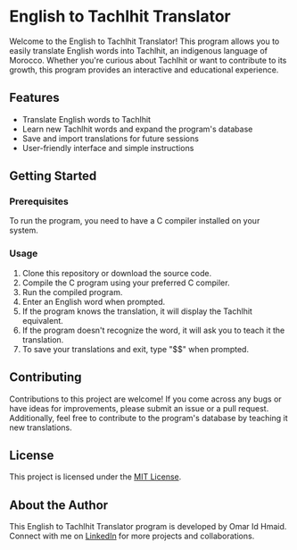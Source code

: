 # English to Tachlhit Translator

Welcome to the English to Tachlhit Translator! This program allows you to easily translate English words into Tachlhit, an indigenous language of Morocco. Whether you're curious about Tachlhit or want to contribute to its growth, this program provides an interactive and educational experience.

## Features

- Translate English words to Tachlhit
- Learn new Tachlhit words and expand the program's database
- Save and import translations for future sessions
- User-friendly interface and simple instructions

## Getting Started

### Prerequisites

To run the program, you need to have a C compiler installed on your system.

### Usage

1. Clone this repository or download the source code.
2. Compile the C program using your preferred C compiler.
3. Run the compiled program.
4. Enter an English word when prompted.
5. If the program knows the translation, it will display the Tachlhit equivalent.
6. If the program doesn't recognize the word, it will ask you to teach it the translation.
7. To save your translations and exit, type "$$" when prompted.

## Contributing

Contributions to this project are welcome! If you come across any bugs or have ideas for improvements, please submit an issue or a pull request. Additionally, feel free to contribute to the program's database by teaching it new translations.

## License

This project is licensed under the [MIT License](LICENSE).

## About the Author

This English to Tachlhit Translator program is developed by Omar Id Hmaid. Connect with me on [LinkedIn]([https://www.linkedin.com/in/omar-id-hmaid]) for more projects and collaborations.

